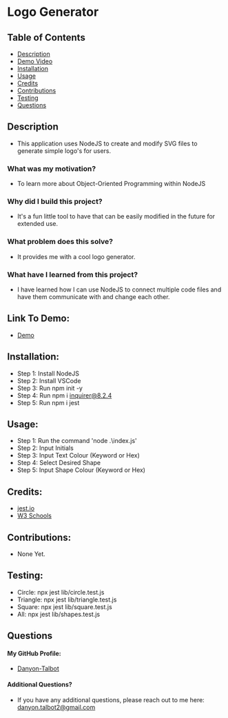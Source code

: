 # Logo Generator

## Table of Contents
- [Description](#description)
- [Demo Video](#link-to-demo)
- [Installation](#installation)
- [Usage](#usage)
- [Credits](#credits)
- [Contributions](#contributions)
- [Testing](#testing)
- [Questions](#questions)

## Description

* This application uses NodeJS to create and modify SVG files to generate simple logo's for users.

### What was my motivation?

* To learn more about Object-Oriented Programming within NodeJS

### Why did I build this project?

* It's a fun little tool to have that can be easily modified in the future for extended use.

### What problem does this solve?

* It provides me with a cool logo generator.

### What have I learned from this project?

* I have learned how I can use NodeJS to connect multiple code files and have them communicate with and change each other.

## Link To Demo:

* [Demo](https://watch.screencastify.com/v/mfvKYsiLHFq6PTYQpu3C)

## Installation:

* Step 1: Install NodeJS
* Step 2: Install VSCode
* Step 3: Run npm init -y
* Step 4: Run npm i inquirer@8.2.4
* Step 5: Run npm i jest

## Usage:

* Step 1: Run the command 'node .\index.js'
* Step 2: Input Initials
* Step 3: Input Text Colour (Keyword or Hex)
* Step 4: Select Desired Shape
* Step 5: Input Shape Colour (Keyword or Hex)

## Credits:

* [jest.io](https://jestjs.io/docs/getting-started)
* [W3 Schools](https://www.w3schools.com/nodejs/default.asp)

## Contributions:

* None Yet.

## Testing:

* Circle: npx jest lib/circle.test.js
* Triangle: npx jest lib/triangle.test.js
* Square: npx jest lib/square.test.js
* All: npx jest lib/shapes.test.js

## Questions

#### My GitHub Profile:
* [Danyon-Talbot](https://github.com/Danyon-Talbot)

#### Additional Questions?

* If you have any additional questions, please reach out to me here: danyon.talbot2@gmail.com
